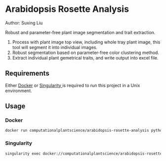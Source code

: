 # Arabidopsis Rosette Analysis

Author: Suxing Liu

Robust and parameter-free plant image segmentation and trait extraction.

1. Process with plant image top view, including whole tray plant image, this tool will segment it into individual images.
2. Robust segmentation based on parameter-free color clustering method.
3. Extract individual plant gemetrical traits, and write output into excel file.

## Requirements

Either [Docker](https://www.docker.com/) or [Singularity ](https://sylabs.io/singularity/) is required to run this project in a Unix environment.

## Usage

### Docker

```bash
docker run computationalplantscience/arabidopsis-rosette-analysis python3 trait_extract_parallel.py -i /input/directory -o /output/directory -ft jpg
```

### Singularity

```bash
singularity exec docker://computationalplantscience/arabidopsis-rosette-analysis python3 trait_extract_parallel.py -i /input/directory -o /output/directory -ft jpg
```
